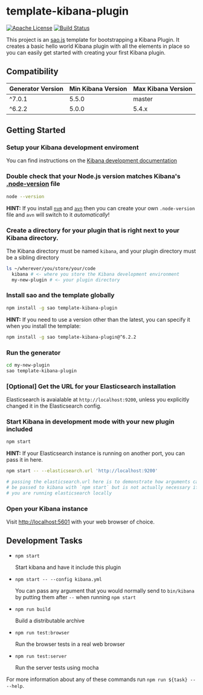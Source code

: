 # template-kibana-plugin

[![Apache License](https://img.shields.io/badge/license-apache_2.0-a9215a.svg)](https://raw.githubusercontent.com/elastic/template-kibana-plugin/master/LICENSE)
[![Build Status](https://travis-ci.org/elastic/template-kibana-plugin.svg?branch=master)](https://travis-ci.org/elastic/template-kibana-plugin)

This project is an [sao.js](https://sao.js.org) template for bootstrapping a Kibana Plugin. It creates a basic hello world Kibana plugin with all the elements in place so you can easily get started with creating your first Kibana plugin.

## Compatibility

Generator Version | Min Kibana Version | Max Kibana Version
----------------- | ------------------ | ------------------
^7.0.1 | 5.5.0 | master
^6.2.2 | 5.0.0 | 5.4.x

## Getting Started

### Setup your Kibana development enviroment

You can find instructions on the [Kibana development documentation](https://github.com/elastic/kibana/blob/master/CONTRIBUTING.md#development-environment-setup)

### Double check that your Node.js version matches Kibana's [.node-version](https://github.com/elastic/kibana/blob/master/.node-version) file

```sh
node --version
```

**HINT:** If you install [`nvm`](https://github.com/creationix/nvm#install-script) and [`avn`](https://github.com/wbyoung/avn) then you can create your own `.node-version` file and `avn` will switch to it _automatically_!

### Create a directory for your plugin that is right next to your Kibana directory.

The Kibana directory must be named `kibana`, and your plugin directory must be a sibling directory

```sh
ls ~/wherever/you/store/your/code
  kibana # <- where you store the Kibana development environment
  my-new-plugin # <- your plugin directory
```

### Install sao and the template globally

```sh
npm install -g sao template-kibana-plugin
```

**HINT:** If you need to use a version other than the latest, you can specify it when you install the template:

```sh
npm install -g sao template-kibana-plugin@^6.2.2
```

### Run the generator

```sh
cd my-new-plugin
sao template-kibana-plugin
```

### [Optional] Get the URL for your Elasticsearch installation

Elasticsearch is avaialable at `http://localhost:9200`, unless you explicitly changed it in the Elasticsearch config.

### Start Kibana in development mode with your new plugin included

```sh
npm start
```

**HINT:** If your Elasticsearch instance is running on another port, you can pass it in here.

```sh
npm start -- --elasticsearch.url 'http://localhost:9200'

# passing the elasticsearch.url here is to demonstrate how arguments can
# be passed to kibana with `npm start` but is not actually necessary if
# you are running elasticsearch locally
```

### Open your Kibana instance

Visit [http://localhost:5601](http://localhost:5601) with your web browser of choice.

## Development Tasks

  - `npm start`

    Start kibana and have it include this plugin

  - `npm start -- --config kibana.yml`

    You can pass any argument that you would normally send to `bin/kibana` by putting them after `--` when running `npm start`

  - `npm run build`

    Build a distributable archive

  - `npm run test:browser`

    Run the browser tests in a real web browser

  - `npm run test:server`

    Run the server tests using mocha

For more information about any of these commands run `npm run ${task} -- --help`.

